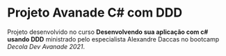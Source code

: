 # Projeto Avanade C# com DDD
Projeto desenvolvido no curso **Desenvolvendo sua aplicação com c# usando DDD** ministrado pelo especialista Alexandre Daccas no bootcamp *Decola Dev Avanade 2021*.
